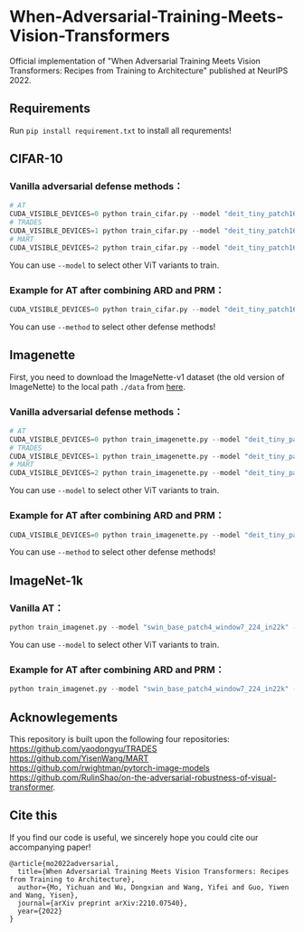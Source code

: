 # When-Adversarial-Training-Meets-Vision-Transformers
Official implementation of "When Adversarial Training Meets Vision Transformers: Recipes from Training to Architecture" published at NeurIPS 2022. 
## Requirements
Run `pip install requirement.txt` to install all requrements!
## CIFAR-10
### Vanilla adversarial defense methods：
```python
# AT
CUDA_VISIBLE_DEVICES=0 python train_cifar.py --model "deit_tiny_patch16_224" --out-dir "./pgd_vanilla" --method 'AT' --seed 0
# TRADES
CUDA_VISIBLE_DEVICES=1 python train_cifar.py --model "deit_tiny_patch16_224" --out-dir "./trades_vanilla" --method 'TRADES' --seed 0
# MART
CUDA_VISIBLE_DEVICES=2 python train_cifar.py --model "deit_tiny_patch16_224" --out-dir "./mart_vanilla" --method 'MART' --seed 0
```
You can use `--model` to select other ViT variants to train.
### Example for AT after combining ARD and PRM：
```python
CUDA_VISIBLE_DEVICES=0 python train_cifar.py --model "deit_tiny_patch16_224" --n_w 10 --out-dir "./pgd_architecture" --method 'AT' --seed 0 --ARD --PRM
```
You can use `--method` to select other defense methods!




## Imagenette
First, you need to download the ImageNette-v1 dataset (the old version of ImageNette) to the local path `./data` from [here](https://s3.amazonaws.com/fast-ai-imageclas/imagenette.tgz).
### Vanilla adversarial defense methods：
```python
# AT
CUDA_VISIBLE_DEVICES=0 python train_imagenette.py --model "deit_tiny_patch16_224" --out-dir "./pgd_vanilla" --method 'AT' --seed 0
# TRADES
CUDA_VISIBLE_DEVICES=1 python train_imagenette.py --model "deit_tiny_patch16_224" --out-dir "./trades_vanilla" --method 'TRADES' --seed 0
# MART
CUDA_VISIBLE_DEVICES=2 python train_imagenette.py --model "deit_tiny_patch16_224" --out-dir "./mart_vanilla" --method 'MART' --seed 0
```
You can use `--model` to select other ViT variants to train.
### Example for AT after combining ARD and PRM：
```python
CUDA_VISIBLE_DEVICES=0 python train_imagenette.py --model "deit_tiny_patch16_224" --n_w 10 --out-dir "./pgd_architecture" --method 'AT' --seed 0 --ARD --PRM
```
You can use `--method` to select other defense methods!

## ImageNet-1k
### Vanilla AT：
```python
python train_imagenet.py --model "swin_base_patch4_window7_224_in22k" --out-dir "./pgd_vanilla" --seed 0
```
You can use `--model` to select other ViT variants to train.
### Example for AT after combining ARD and PRM：
```python
python train_imagenet.py --model "swin_base_patch4_window7_224_in22k" --n_w 2 --out-dir "./pgd_architecture" --seed 0 --ARD --PRM
```




## Acknowlegements
This repository is built upon the following four repositories:<br/>
https://github.com/yaodongyu/TRADES
<br/>
https://github.com/YisenWang/MART
<br/>
https://github.com/rwightman/pytorch-image-models
<br/>
https://github.com/RulinShao/on-the-adversarial-robustness-of-visual-transformer.



## Cite this
If you find our code is useful, we sincerely hope you could cite our accompanying paper!
```
@article{mo2022adversarial,
  title={When Adversarial Training Meets Vision Transformers: Recipes from Training to Architecture},
  author={Mo, Yichuan and Wu, Dongxian and Wang, Yifei and Guo, Yiwen and Wang, Yisen},
  journal={arXiv preprint arXiv:2210.07540},
  year={2022}
}
```
